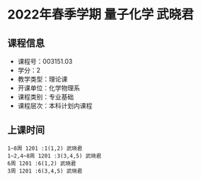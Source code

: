 # 2022年春季学期 量子化学 武晓君






## 课程信息

- 课程号：003151.03
- 学分：2
- 教学类型：理论课
- 开课单位：化学物理系
- 课程类别：专业基础
- 课程层次：本科计划内课程

## 上课时间

```
1~8周 1201 :1(1,2) 武晓君
1~2,4~8周 1201 :3(3,4,5) 武晓君
6周 1201 :6(1,2) 武晓君
3周 1201 :6(3,4,5) 武晓君
```


